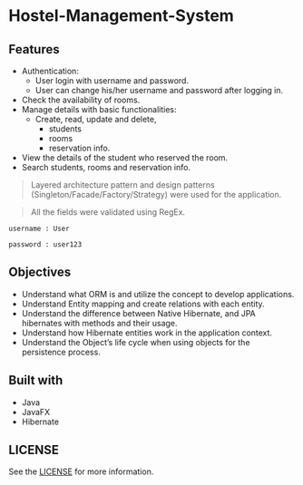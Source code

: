 # Hostel-Management-System

## Features

- Authentication:
  - User login with username and password.
  - User can change his/her username and password after logging in.
- Check the availability of rooms.
- Manage details with basic functionalities:
  - Create, read, update and delete,
      - students
      - rooms
      - reservation info.
- View the details of the student who reserved the room.
- Search students, rooms and reservation info.

> Layered architecture pattern and design patterns (Singleton/Facade/Factory/Strategy) were used for the application.

> All the fields were validated using RegEx.

```
username : User

password : user123   
```

## Objectives

- Understand what ORM is and utilize the concept to develop applications.
- Understand Entity mapping and create relations with each entity.
- Understand the difference between Native Hibernate, and JPA hibernates with
  methods and their usage.
- Understand how Hibernate entities work in the application context.
- Understand the Object’s life cycle when using objects for the persistence process.

## Built with

- Java
- JavaFX
- Hibernate

## LICENSE

See the [LICENSE](LICENSE) for more information.



